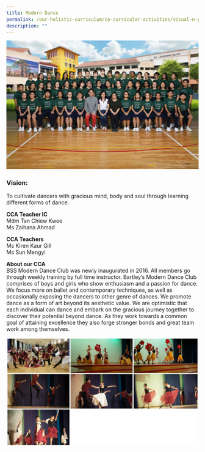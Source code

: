 ```yaml
---
title: Modern Dance
permalink: /our-holistic-curriculum/co-curricular-activities/visual-n-performing-arts/modern-dance
description: ""
---
```

![](/images/Modern-Dance-Formal.jpg)

### Vision:
To cultivate dancers with gracious mind, body and soul through learning different forms of dance.

**CCA Teacher IC** <br>
Mdm Tan Chiew Kwee <br>
Ms Zaihana Ahmad

**CCA Teachers** <br>
Ms Kiren Kaur Gill <br>
Ms Sun Mengyi

**About our CCA** <br>
BSS Modern Dance Club was newly inaugurated in 2016. All members go through weekly training by full time instructor. 
Bartley’s Modern Dance Club comprises of boys and girls who show enthusiasm and a passion for dance. We focus more on ballet and contemporary techniques, as well as occasionally exposing the dancers to other genre of dances. We promote dance as a form of art beyond its aesthetic value. We are optimistic that each individual can dance and embark on the gracious journey together to discover their potential beyond dance. As they work towards a common goal of attaining excellence they also forge stronger bonds and great team work among themselves. 

![](/images/photo_2022-06-09_15-08-07.jpg)